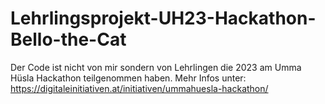 # Lehrlingsprojekt-UH23-Hackathon-Bello-the-Cat

Der Code ist nicht von mir sondern von Lehrlingen die 2023 am Umma Hüsla Hackathon teilgenommen haben. 
Mehr Infos unter: https://digitaleinitiativen.at/initiativen/ummahuesla-hackathon/
